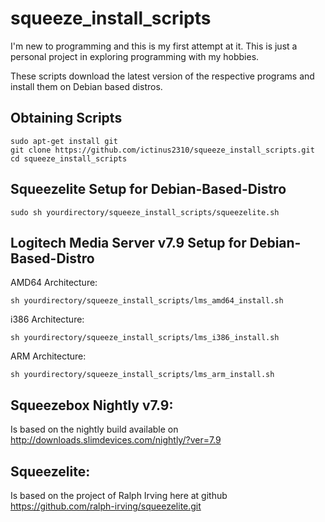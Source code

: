 squeeze_install_scripts
==============
I'm new to programming and this is my first attempt at it.
This is just a personal project in exploring programming with my hobbies.

These scripts download the latest version of the respective programs and install them on Debian based distros.

Obtaining Scripts
-----------------
```shell
sudo apt-get install git
git clone https://github.com/ictinus2310/squeeze_install_scripts.git
cd squeeze_install_scripts
```
Squeezelite Setup for Debian-Based-Distro
-----------------------------------------
```shell
sudo sh yourdirectory/squeeze_install_scripts/squeezelite.sh
```
Logitech Media Server v7.9 Setup for Debian-Based-Distro
--------------------------------------------------------
AMD64 Architecture:
```shell
sh yourdirectory/squeeze_install_scripts/lms_amd64_install.sh
```
i386 Architecture:
```shell
sh yourdirectory/squeeze_install_scripts/lms_i386_install.sh
```
ARM Architecture:
```shell
sh yourdirectory/squeeze_install_scripts/lms_arm_install.sh
```

Squeezebox Nightly v7.9:
-------------------
Is based on the nightly build available on http://downloads.slimdevices.com/nightly/?ver=7.9

Squeezelite:
------------
Is based on the project of Ralph Irving here at github https://github.com/ralph-irving/squeezelite.git
